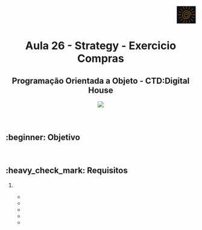 <div align="right"> <img src="https://github.com/lipollis/Imagens-Git/blob/main/sun%20-%20git.jpg" width="50px"/> </div>

<h1 align="center"> Aula 26 - Strategy - Exercicio Compras </h1>
<h2 align="center"> Programação Orientada a Objeto - CTD:Digital House </h2>

<div align="center">
  <img src="https://cdn.jsdelivr.net/gh/devicons/devicon/icons/java/java-original-wordmark.svg" width="70px"/>
  <br>
  <br>
</div>  

<br>
<h2>:beginner: Objetivo</h2>

<p align="justify"></p>

<br>
<h2>:heavy_check_mark: Requisitos </h2>

<ol>
  <li>  </li>
    <ul>
      <li></li>
      <li></li>
      <li> </li>
      <li></li>
      <li></li>
  </ul>
</ol>
